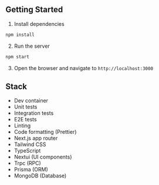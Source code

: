 ## Getting Started

1. Install dependencies

```bash
npm install
```

2. Run the server

```bash
npm start
```

3. Open the browser and navigate to `http://localhost:3000`

## Stack

- Dev container
- Unit tests
- Integration tests
- E2E tests
- Linting
- Code formatting (Prettier)
- Next.js app router
- Tailwind CSS
- TypeScript
- Nextui (UI components)
- Trpc (RPC)
- Prisma (ORM)
- MongoDB (Database)
